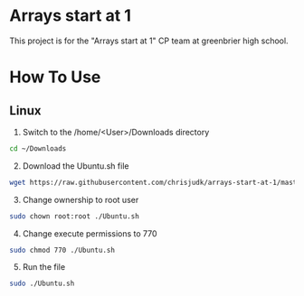 # Arrays start at 1
This project is for the "Arrays start at 1" CP team at greenbrier high school.
# How To Use
## Linux
1. Switch to the /home/\<User\>/Downloads directory 
```bash
cd ~/Downloads
```
2. Download the Ubuntu.sh file
```bash
wget https://raw.githubusercontent.com/chrisjudk/arrays-start-at-1/master/Ubuntu.sh
```
3. Change ownership to root user
```bash
sudo chown root:root ./Ubuntu.sh
```
4. Change execute permissions to 770
```bash
sudo chmod 770 ./Ubuntu.sh
```
5. Run the file
```bash
sudo ./Ubuntu.sh
```
